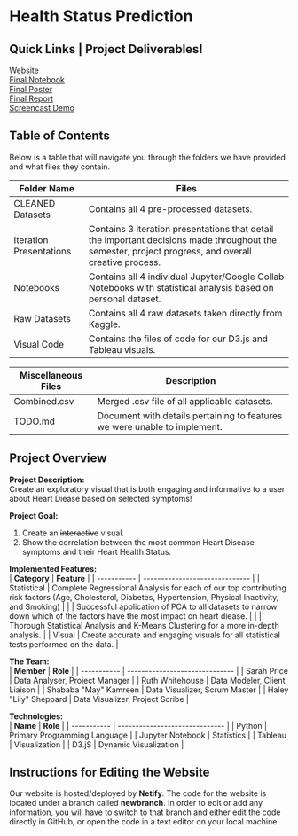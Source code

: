 # Health Status Prediction

## Quick Links | Project Deliverables!

[Website](https://health-status-prediction.netlify.app/)<br/>
[Final Notebook](https://colab.research.google.com/drive/1lKfwkLaYZRL_1_egt3l4mW35W79Hf4g-#scrollTo=UmgFkRxLcj5s)<br/>
[Final Poster](https://cdn-uploads.piazza.com/paste/kk08x4wq9b3144/508d5fcfb73cc03fa125abf3ff2241ecdd3fda18036f786c4bc2b965a2430e88/Health_Status_Prediction_Flyer.pdf)<br/>
[Final Report]()<br/>
[Screencast Demo](https://youtu.be/21AqqWrB0Cw)<br/>

## Table of Contents

Below is a table that will navigate you through the folders we have provided and what files they contain. 

| **Folder Name**          | **Files**                                                    |
| -----------              | ------------------------------                               |
| CLEANED Datasets         | Contains all 4 pre-processed datasets.                       |
| Iteration Presentations  | Contains 3 iteration presentations that detail the important decisions made throughout the semester, project progress, and overall creative process. |
| Notebooks                | Contains all 4 individual Jupyter/Google Collab Notebooks with statistical analysis based on personal dataset.                                        | Project Preparation      | Contains our project Charter and Timeline.                   |
| Raw Datasets             | Contains all 4 raw datasets taken directly from Kaggle.      |
| Visual Code              | Contains the files of code for our D3.js and Tableau visuals.|

| **Miscellaneous Files**  |**Description**                                                                     |
| -----------              | ------------------------------                                                     |
| Combined.csv             | Merged .csv file of all applicable datasets.                                       |
| TODO.md                  | Document with details pertaining to features we were unable to implement.          |

## Project Overview

**Project Description:**<br/>
Create an exploratory visual that is both engaging and informative to a user about Heart Diease based on selected symptoms!

**Project Goal:**<br/>
1. Create an ~~interactive~~ visual.
2. Show the correlation between the most common Heart Disease symptoms and their Heart Health Status.

**Implemented Features:**<br/>
| **Category**             | **Feature**                              |
| -----------              | ------------------------------           |
| Statistical              | Complete Regressional Analysis for each of our top contributing risk factors (Age, Cholesterol, Diabetes, Hypertension, Physical Inactivity, and Smoking)                   |
|                          | Successful application of PCA to all datasets to narrow down which of the factors have the most impact on heart diease.                             |
|                          | Thorough Statistical Analysis and K-Means Clustering for a more in-depth analysis.                                                             |
| Visual                   | Create accurate and engaging visuals for all statistical tests performed on the data.                                                                |

**The Team:**<br/>
| **Member**                 | **Role**                               |
| -----------              | ------------------------------           |
| Sarah Price              | Data Analyser, Project Manager           |
| Ruth Whitehouse          | Data Modeler, Client Liaison             |
| Shababa "May" Kamreen    | Data Visualizer, Scrum Master            |
| Haley "Lily" Sheppard    | Data Visualizer, Project Scribe          |

**Technologies:**<br/>
| **Name**                 | **Role**                                 |
| -----------              | ------------------------------           |
| Python                   | Primary Programming Language             |
| Jupyter Notebook         | Statistics                               |
| Tableau                  | Visualization                            |
| D3.jS                    | Dynamic Visualization                    |

## Instructions for Editing the Website
Our website is hosted/deployed by **Netify**. The code for the website is located under a branch called **newbranch**. In order to edit or add any information, you will have to switch to that branch and either edit the code directly in GitHub, or open the code in a text editor on your local machine.
